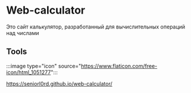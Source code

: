# Web-calculator <br>

Это сайт калькулятор, разработанный для вычислительных операций над числами <br>

## Tools
:::image type="icon" source="https://www.flaticon.com/free-icon/html_1051277":::

https://seniorl0rd.github.io/web-calculator/
 